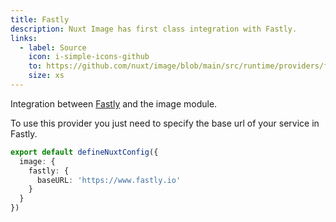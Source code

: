 ```yaml
---
title: Fastly
description: Nuxt Image has first class integration with Fastly.
links:
  - label: Source
    icon: i-simple-icons-github
    to: https://github.com/nuxt/image/blob/main/src/runtime/providers/fastly.ts
    size: xs
---
```


Integration between [Fastly](https://docs.fastly.com/en/guides/image-optimization-api) and the image module.

To use this provider you just need to specify the base url of your service in Fastly.

```ts [nuxt.config.ts]
export default defineNuxtConfig({
  image: {
    fastly: {
      baseURL: 'https://www.fastly.io'
    }
  }
})
```
